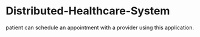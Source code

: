# Distributed-Healthcare-System
patient can schedule an appointment with a provider using this application.
